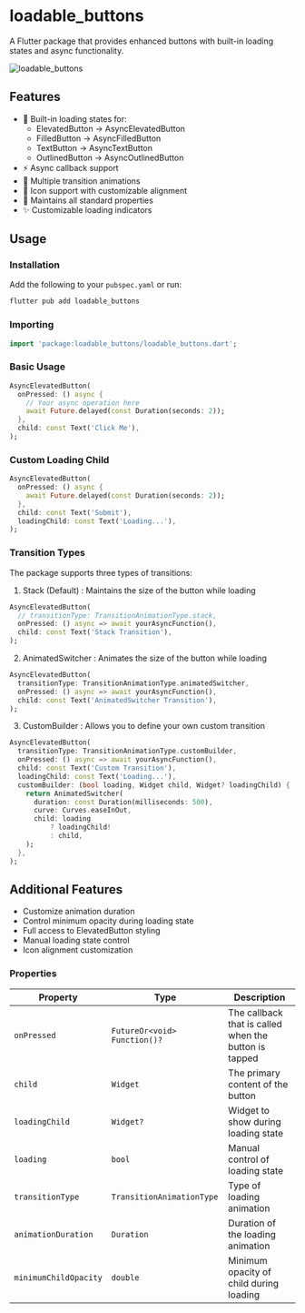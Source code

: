 # loadable_buttons

A Flutter package that provides enhanced buttons with built-in loading states and async functionality.

![](https://raw.githubusercontent.com/hectorAguero/loadable_buttons/main/screenshots/preview.gif 'loadable_buttons')

## Features

- 🔄 Built-in loading states for:
  - ElevatedButton -> AsyncElevatedButton
  - FilledButton -> AsyncFilledButton
  - TextButton -> AsyncTextButton
  - OutlinedButton -> AsyncOutlinedButton
- ⚡ Async callback support
- 🎨 Multiple transition animations
- 🎯 Icon support with customizable alignment
- 📱 Maintains all standard properties
- ✨ Customizable loading indicators

## Usage

### Installation
Add the following to your `pubspec.yaml` or run:
```bash
flutter pub add loadable_buttons
```

### Importing
```dart
import 'package:loadable_buttons/loadable_buttons.dart';
```

### Basic Usage
```dart
AsyncElevatedButton(
  onPressed: () async {
    // Your async operation here
    await Future.delayed(const Duration(seconds: 2));
  },
  child: const Text('Click Me'),
);
```

### Custom Loading Child
```dart
AsyncElevatedButton(
  onPressed: () async {
    await Future.delayed(const Duration(seconds: 2));
  },
  child: const Text('Submit'),
  loadingChild: const Text('Loading...'),
);
```

### Transition Types

The package supports three types of transitions:

1. Stack (Default) : Maintains the size of the button while loading
```dart
AsyncElevatedButton(
  // transitionType: TransitionAnimationType.stack,
  onPressed: () async => await yourAsyncFunction(),
  child: const Text('Stack Transition'),
);
```

2. AnimatedSwitcher : Animates the size of the button while loading
```dart
AsyncElevatedButton(
  transitionType: TransitionAnimationType.animatedSwitcher,
  onPressed: () async => await yourAsyncFunction(),
  child: const Text('AnimatedSwitcher Transition'),
);
```

3. CustomBuilder : Allows you to define your own custom transition
```dart
AsyncElevatedButton(
  transitionType: TransitionAnimationType.customBuilder,
  onPressed: () async => await yourAsyncFunction(),
  child: const Text('Custom Transition'),
  loadingChild: const Text('Loading...'),
  customBuilder: (bool loading, Widget child, Widget? loadingChild) {
    return AnimatedSwitcher(
      duration: const Duration(milliseconds: 500),
      curve: Curves.easeInOut,
      child: loading
          ? loadingChild!
          : child,
    );
  },
);
```

## Additional Features
- Customize animation duration
- Control minimum opacity during loading state
- Full access to ElevatedButton styling
- Manual loading state control
- Icon alignment customization

### Properties
| Property | Type | Description |
|----------|------|-------------|
| `onPressed` | `FutureOr<void> Function()?` | The callback that is called when the button is tapped |
| `child` | `Widget` | The primary content of the button |
| `loadingChild` | `Widget?` | Widget to show during loading state |
| `loading` | `bool` | Manual control of loading state |
| `transitionType` | `TransitionAnimationType` | Type of loading animation |
| `animationDuration` | `Duration` | Duration of the loading animation |
| `minimumChildOpacity` | `double` | Minimum opacity of child during loading |